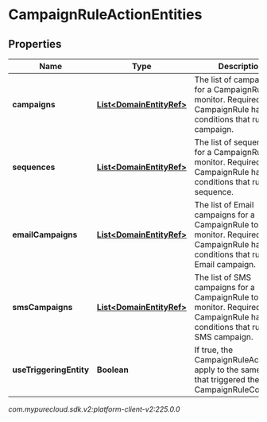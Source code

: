 # CampaignRuleActionEntities


## Properties

| Name | Type | Description | Notes |
| ------------ | ------------- | ------------- | ------------- |
| **campaigns** | [**List&lt;DomainEntityRef&gt;**](DomainEntityRef) | The list of campaigns for a CampaignRule to monitor. Required if the CampaignRule has any conditions that run on a campaign. |  [optional] |
| **sequences** | [**List&lt;DomainEntityRef&gt;**](DomainEntityRef) | The list of sequences for a CampaignRule to monitor. Required if the CampaignRule has any conditions that run on a sequence. |  [optional] |
| **emailCampaigns** | [**List&lt;DomainEntityRef&gt;**](DomainEntityRef) | The list of Email campaigns for a CampaignRule to monitor. Required if the CampaignRule has any conditions that run on a Email campaign. |  [optional] |
| **smsCampaigns** | [**List&lt;DomainEntityRef&gt;**](DomainEntityRef) | The list of SMS campaigns for a CampaignRule to monitor. Required if the CampaignRule has any conditions that run on a SMS campaign. |  [optional] |
| **useTriggeringEntity** | **Boolean** | If true, the CampaignRuleAction will apply to the same entity that triggered the CampaignRuleCondition. |  [optional] |




_com.mypurecloud.sdk.v2:platform-client-v2:225.0.0_
